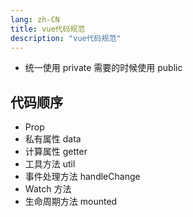 ```yaml
---
lang: zh-CN
title: vue代码规范
description: "vue代码规范"
---
```


- 统一使用 private 需要的时候使用 public

## 代码顺序

- Prop
- 私有属性 data
- 计算属性 getter
- 工具方法 util
- 事件处理方法 handleChange
- Watch 方法
- 生命周期方法 mounted
